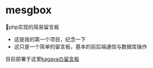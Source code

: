 # mesgbox
🍩php实现的简易留言板

* 这是我的第一个项目，纪念一下
* 这只是一个简单的留言板，基本的前后端通信与数据库操作

目前部署于这里[kagayaの留言板](https://www.kgyzone.cn/mesgboxs/)
